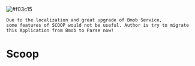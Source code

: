 
![#f03c15](http://via.placeholder.com/1000x150/ffffff/ff0000?text=***Important+Node***)
```
Due to the localization and great upgrade of Bmob Service, 
some features of SCOOP would not be useful. Author is try to migrate this Application from Bmob to Parse now!
```

# Scoop
